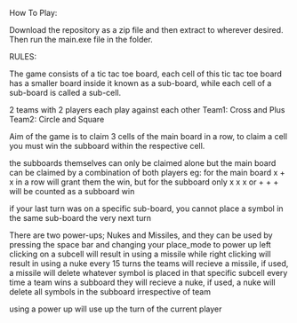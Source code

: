 How To Play:

Download the repository as a zip file and then extract to wherever desired. Then run the main.exe file in the folder.

RULES:

The game consists of a tic tac toe board, each cell of this tic tac toe board has a smaller board inside it known as a sub-board, while each cell of a sub-board is
called a sub-cell.

2 teams with 2 players each play against each other
Team1: Cross and Plus
Team2: Circle and Square

Aim of the game is to claim 3 cells of the main board in a row, to claim a cell you must win the subboard within the respective cell.

the subboards themselves can only be claimed alone but the main board can be claimed by a combination of both players
eg: for the main board x + x in a row will grant them the win, but for the subboard only x x x or + + + will be counted as a subboard win

if your last turn was on a specific sub-board, you cannot place a symbol in the same sub-board the very next turn

There are two power-ups; Nukes and Missiles, and they can be used by pressing the space bar and changing your place_mode to power up
left clicking on a subcell will result in using a missile while right clicking will result in using a nuke
every 15 turns the teams will recieve a missile, if used, a missile will delete whatever symbol is placed in that specific subcell
every time a team wins a subboard they will recieve a nuke, if used, a nuke will delete all symbols in the subboard irrespective of team

using a power up will use up the turn of the current player 
